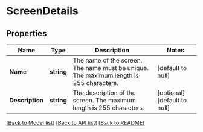# ScreenDetails

## Properties
Name | Type | Description | Notes
------------ | ------------- | ------------- | -------------
**Name** | **string** | The name of the screen. The name must be unique. The maximum length is 255 characters. | [default to null]
**Description** | **string** | The description of the screen. The maximum length is 255 characters. | [optional] [default to null]

[[Back to Model list]](../README.md#documentation-for-models) [[Back to API list]](../README.md#documentation-for-api-endpoints) [[Back to README]](../README.md)

